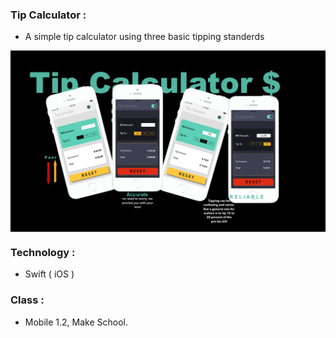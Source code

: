 ### Tip Calculator :
  * A simple tip calculator using three basic tipping standerds 

<p align="center"> <img align="center" src="Tip.png"> </p>

### Technology :
  * Swift ( iOS )
  
### Class : 
  * Mobile 1.2, Make School.






